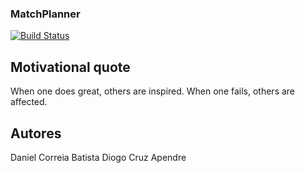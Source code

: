 ### MatchPlanner

[![Build Status](https://travis-ci.org/gomods/athens.svg?branch=master)](https://travis-ci.org/gomods/athens)

## Motivational quote
When one does great, others are inspired. When one fails, others are affected.

## Autores
Daniel Correia Batista
Diogo Cruz Apendre




